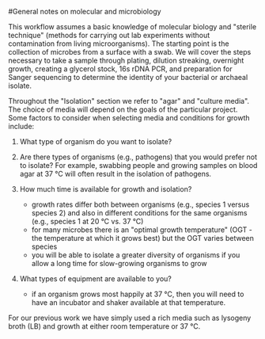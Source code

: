 
#General notes on molecular and microbiology

This workflow assumes a basic knowledge of molecular biology and "sterile technique" (methods for carrying out lab experiments without contamination from living microorganisms). The starting point is the collection of microbes from a surface with a swab. We will cover the steps necessary to take a sample through plating, dilution streaking, overnight growth, creating a glycerol stock, 16s rDNA PCR, and preparation for Sanger sequencing to determine the identity of your bacterial or archaeal isolate.  

Throughout the "Isolation" section we refer to "agar" and "culture media". The choice of media will depend on the goals of the particular project. Some factors to consider when selecting media and conditions for growth include: 
1. What type of organism do you want to isolate?

2. Are there types of organisms (e.g., pathogens) that you would prefer not to isolate?  For example, swabbing people and growing samples on blood agar at 37 °C will often result in the isolation of pathogens.
  
3. How much time is available for growth and isolation?
    + growth rates differ both between organisms (e.g., species 1 versus species 2) and also in different conditions for the same organisms (e.g., species 1 at 20 °C  vs. 37 °C)
    + for many microbes there is an "optimal growth temperature" (OGT - the temperature at which it grows best) but the OGT varies between species
    + you will be able to isolate a greater diversity of organisms if you allow a long time for slow-growing organisms to grow
   
4. What types of equipment are available to you?
   + if an organism grows most happily at 37 °C, then you will need to have an incubator and shaker available at that temperature.

 For our previous work we have simply used a rich media such as lysogeny broth (LB) and growth at either room temperature or 37 °C.
